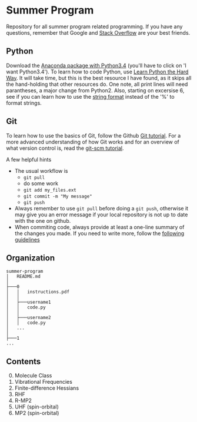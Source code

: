 Summer Program
==============

Repository for all summer program related programming. If you have any questions,
remember that Google and [Stack Overflow](http://stackoverflow.com/) are your best
friends.

Python
------
Download the [Anaconda package with Python3.4](http://continuum.io/downloads#34)
(you'll have to click on 'I want Python3.4'). To learn how to code Python, use
[Learn Python the Hard Way](http://learnpythonthehardway.org/book/). It will take
time, but this is the best resource I have found, as it skips all the hand-holding
that other resources do. One note, all print lines will need parantheses, a major
change from Python2. Also, starting on excersise 6, see if you can learn how to use
the [string format](https://docs.python.org/3.5/library/string.html#string-formatting)
instead of the '%' to format strings.

Git
---
To learn how to use the basics of Git, follow the Github [Git
tutorial](https://try.github.io/). For a more advanced understanding of how Git
works and for an overview of what version control is, read the [git-scm
tutorial](http://git-scm.com/book/en/v2/Getting-Started-About-Version-Control).

A few helpful hints
* The usual workflow is
    - `git pull`
    - do some work
    - `git add my_files.ext`
    - `git commit -m "My message"`
    - `git push`
* Always remember to use `git pull` before doing a `git push`, otherwise it 
may give you an error message if your local repository is not up to date with
the one on github.
* When commiting code, always provide at least a one-line summary of the
changes you made. If you need to write more, follow the [following
guidelines](http://chris.beams.io/posts/git-commit/)


Organization
------------

 ```
summer-program
│   README.md
│
├───0
│   │   instructions.pdf
│   │
│   ├───username1
│   │   code.py
│   │
│   ├───username2
│   │   code.py
│   ...
│
├───1
...
```

Contents
--------

0. Molecule Class
1. Vibrational Frequencies
2. Finite-difference Hessians
3. RHF
4. R-MP2
5. UHF (spin-orbital)
6. MP2 (spin-orbital)
